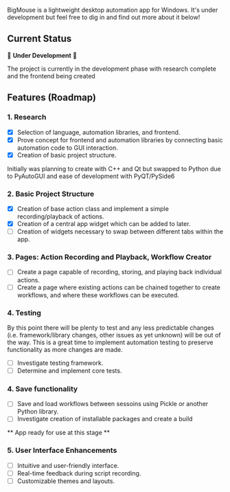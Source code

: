 BigMouse is a lightweight desktop automation app for Windows. It's under development but feel free to dig in and find out more about it below!

## Current Status

🚧 **Under Development** 🚧

The project is currently in the development phase with research complete and the frontend being created

## Features (Roadmap)

### 1. Research
- [X] Selection of language, automation libraries, and frontend.
- [X] Prove concept for frontend and automation libraries by connecting basic automation code to GUI interaction.
- [X] Creation of basic project structure.

Initially was planning to create with C++ and Qt but swapped to Python due to PyAutoGUI and ease of development with PyQT/PySide6

### 2. Basic Project Structure
- [X] Creation of base action class and implement a simple recording/playback of actions.
- [X] Creation of a central app widget which can be added to later.
- [ ] Creation of widgets necessary to swap between different tabs within the app.

### 3. Pages: Action Recording and Playback, Workflow Creator
- [ ] Create a page capable of recording, storing, and playing back individual actions.
- [ ] Create a page where existing actions can be chained together to create workflows, and where these workflows can be executed.

### 4. Testing
By this point there will be plenty to test and any less predictable changes (i.e. framework/library changes, other issues as yet unknown) will be out of the way.
This is a great time to implement automation testing to preserve functionality as more changes are made.
- [ ] Investigate testing framework.
- [ ] Determine and implement core tests.

### 4. Save functionality
- [ ] Save and load workflows between sessoins using Pickle or another Python library.
- [ ] Investigate creation of installable packages and create a build

** App ready for use at this stage ** 

### 5. User Interface Enhancements
- [ ] Intuitive and user-friendly interface.
- [ ] Real-time feedback during script recording.
- [ ] Customizable themes and layouts.
